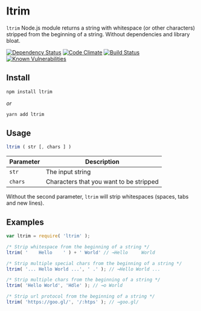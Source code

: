 ltrim
============

`ltrim` Node.js module returns a string with whitespace (or other characters) stripped from the beginning of a string. Without dependencies and library bloat.


[![Dependency Status](https://david-dm.org/sergejmueller/ltrim.svg)](https://david-dm.org/sergejmueller/ltrim)
[![Code Climate](https://codeclimate.com/github/sergejmueller/ltrim/badges/gpa.svg)](https://codeclimate.com/github/sergejmueller/ltrim)
[![Build Status](https://travis-ci.org/sergejmueller/ltrim.svg?branch=master)](https://travis-ci.org/sergejmueller/ltrim)
[![Known Vulnerabilities](https://snyk.io/test/github/sergejmueller/ltrim/badge.svg)](https://snyk.io/test/github/sergejmueller/ltrim)


Install
-----

```bash
npm install ltrim
```

*or*

```bash
yarn add ltrim
```


Usage
-----

```javascript
ltrim ( str [, chars ] )
```

Parameter | Description
--- | ---
`str` | The input string
`chars` | Characters that you want to be stripped

Without the second parameter, `ltrim` will strip whitespaces (spaces, tabs and new lines).


Examples
-----

```javascript
var ltrim = require( 'ltrim' );

/* Strip whitespace from the beginning of a string */
ltrim( '    Hello    ' ) + ' World' // →Hello     World

/* Strip multiple special chars from the beginning of a string */
ltrim( '... Hello World ...', ' .' ); // →Hello World ...

/* Strip multiple chars from the beginning of a string */
ltrim( 'Hello World', 'Hdle' ); // →o World

/* Strip url protocol from the beginning of a string */
ltrim( 'https://goo.gl/', '/:htps' ); // →goo.gl/
```
